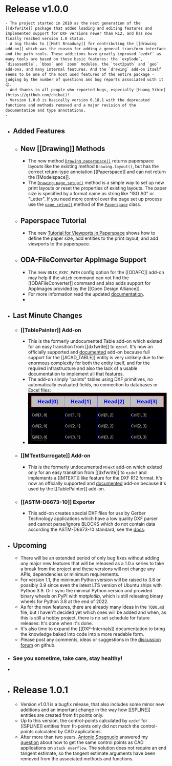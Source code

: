 # Release v1.0.0
	- The project started in 2010 as the next generation of the [[dxfwrite]] package that added loading and editing features and implemented support for DXF versions newer than R12, and has now finally reached version 1.0 status.
	- A big thanks to [[Matt Broadway]] for contributing the [[drawing add-on]] which was the reason for adding a general transform interface and the path tools. These additions have greatly improved `ezdxf` as many tools are based on these basic features: the `explode`, `disassemble`, `bbox` and `zoom` modules, the `text2path` and `geo` add-ons, and many internal features. And the `drawing` add-on itself seems to be one of the most used features of the entire package - judging by the number of questions and bug reports associated with it 😉.
	- And thanks to all people who reported bugs, especially [Huang Yibin](https://github.com/chibai)!
	- Version 1.0.0 is basically version 0.18.1 with the deprecated functions and methods removed and a major revision of the documentation and type annotations.
	-
- ## Added Features
	- ## New [[Drawing]] Methods
		- The new method [`Drawing.paperspace()`](https://ezdxf.mozman.at/docs/drawing/drawing.html#ezdxf.document.Drawing.paperspace) returns paperspace layouts like the existing method `Drawing.layout()`, but has the correct return-type annotation [[Paperspace]] and can not return the [[Modelspace]].
		- The [`Drawing.page_setup()`](https://ezdxf.mozman.at/docs/drawing/drawing.html#ezdxf.document.Drawing.page_setup) method is a simple way to set up new print layouts or reset the properties of existing layouts. The paper size is specified by a format name as string like "ISO A0" or "Letter". If you need more control over the page set up process use the [`page_setup()`](https://ezdxf.mozman.at/docs/layouts/layouts.html#ezdxf.layouts.Paperspace.page_setup) 
		  method of the [`Paperspace`](https://ezdxf.mozman.at/docs/layouts/layouts.html#paperspace) class.
	- ## Paperspace Tutorial
		- The new [Tutorial for Viewports in Paperspace](https://ezdxf.mozman.at/docs/tutorials/psp_viewports.html#drawing-in-paperspace) shows how to define the paper size, add entities to the print layout, and add viewports to the paperspace.
	- ## ODA-FileConverter AppImage Support
		- The new `UNIX_EXEC_PATH` config option for the [[ODAFC]] add-on may help if the `which` command can not find the [[ODAFileConverter]] command and also adds support for AppImages provided by the [[Open Design Alliance]].
		- For more information read the updated [documentation](https://ezdxf.mozman.at/docs/addons/odafc.html#appimage-support).
		-
- ## Last Minute Changes
	- ### [[TablePainter]] Add-on
		- This is the formerly undocumented Table add-on which existed for an easy transition from [[dxfwrite]] to `ezdxf`. It's now an officially supported and [documented](https://ezdxf.mozman.at/docs/addons/tablepainter.html) add-on because full support for the [[ACAD_TABLE]] entity is very unlikely due to the enormous complexity for both the entity itself, and for the required infrastructure and also the lack of a usable documentation to implement all that features.
		- The add-on simply "paints" tables using DXF primitives, no automatically evaluated fields, no connection to databases or Excel files:
		- ![table_painter_addon.png](../assets/table_painter_addon_1699794195804_0.png)
	- ### [[MTextSurrogate]] Add-on
		- This is the formerly undocumented `MText` add-on which existed only for an easy transition from [[dxfwrite]] to `ezdxf` and implements a [[MTEXT]] like feature for the DXF R12 format. It's now an officially supported and [documented](https://ezdxf.mozman.at/docs/addons/mtextsurrogate.html) add-on because it's used by the [[TablePainter]] add-on.
	- ### [[ASTM-D6673-10]] Exporter
		- This add-on creates special DXF files for use by Gerber Technology applications which have a low quality DXF parser and cannot parse/ignore BLOCKS which do not contain data according the ASTM-D6673-10 standard, see the [docs](https://ezdxf.mozman.at/docs/addons/gerber_D6673.html).
- ## Upcoming
	- There will be an extended period of only bug fixes without adding any major new features that will be released as a 1.0.x series to take a break from the project and these versions will not change any APIs, dependencies or minimum requirements.
	- For version 1.1, the minimum Python version will be raised to 3.8 or possibly 3.9 since even the latest LTS version of Ubuntu ships with Python 3.9. Or I sync the minimal Python version and provided binary wheels on PyPI with *matplotlib*, which is still releasing binary wheels for Python 3.8 at the end of 2022.
	- As for the new features, there are already many ideas in the `TODO.md` file, but I haven't decided yet which ones will be added and when, as this is still a hobby project, there is no set schedule for future releases: It's done when it's done.
	- It's also time to expand the [[DXF-Internals]] documentation to bring the knowledge baked into code into a more readable form.
	- Please post any comments, ideas or suggestions in the [discussion forum](https://github.com/mozman/ezdxf/discussions) on github.
- ### See you sometime, take care, stay healthy!
-
- # Release 1.0.1
	- Version v1.0.1 is a bugfix release, that also includes some minor new additions and an important change in the way how [[SPLINE]] entities are created from fit points only.
	- Up to this version, the control-points calculated by `ezdxf` for [[SPLINE]] entities from fit-points only did not match the control-points calculated by CAD applications.
	- After more than two years, [Antonio Spagnuolo](https://stackoverflow.com/users/11796986/antonio-spagnuolo) answered my [question](https://stackoverflow.com/questions/62472305/how-does-autocad-calculate-end-tangents-for-splines-defined-only-by-fit-points) about how to get the same control points as CAD applications on `stack overflow`. The solution does not require an end tangent estimate, so the tangent estimate arguments have been removed from the associated methods and functions.